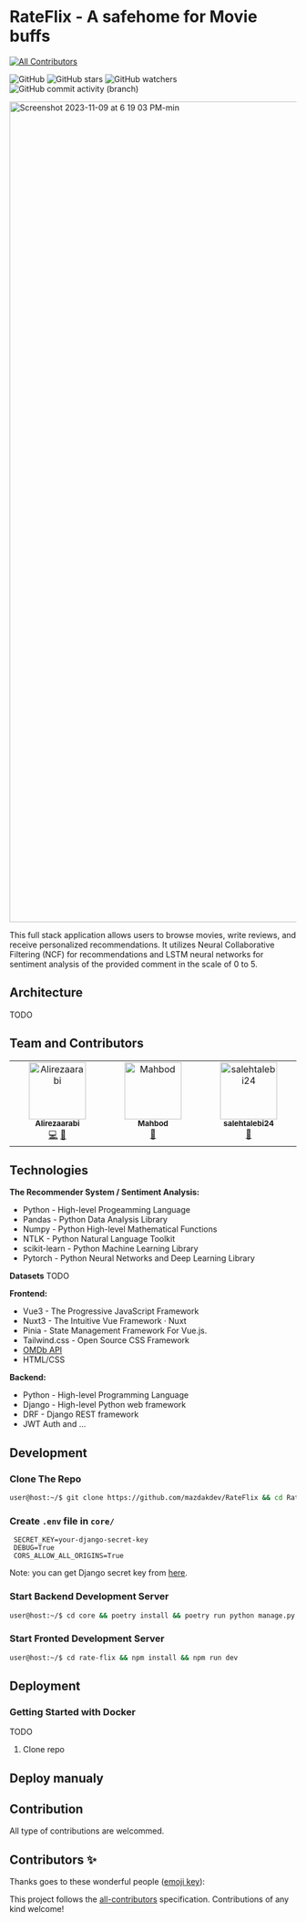 # RateFlix - A safehome for Movie buffs
<!-- ALL-CONTRIBUTORS-BADGE:START - Do not remove or modify this section -->
[![All Contributors](https://img.shields.io/badge/all_contributors-1-orange.svg?style=flat-square)](#contributors-)
<!-- ALL-CONTRIBUTORS-BADGE:END -->
![GitHub](https://img.shields.io/github/license/mazdakdev/RateFlix)
![GitHub stars](https://img.shields.io/github/stars/mazdakdev/RateFlix)
![GitHub watchers](https://img.shields.io/github/watchers/mazdakdev/RateFlix)
![GitHub commit activity (branch)](https://img.shields.io/github/commit-activity/t/mazdakdev/RateFlix)

<img width="1440" alt="Screenshot 2023-11-09 at 6 19 03 PM-min" src="https://github.com/mazdakdev/RateFlix/assets/60855141/7a4bf55a-c5a4-4366-a1b8-aa7dfef50132">

This full stack application allows users to browse movies, write reviews, and receive personalized recommendations. It utilizes Neural Collaborative Filtering (NCF) for recommendations and LSTM neural networks for sentiment analysis of the provided comment in the scale of 0 to 5.

## Architecture
TODO

## Team and Contributors

<!-- ALL-CONTRIBUTORS-LIST:START - Do not remove or modify this section -->
<!-- prettier-ignore-start -->
<!-- markdownlint-disable -->
<table>
  <tbody>
    <tr>
      <td align="center" valign="top" width="14.28%"><a href="http://alirezaarabi.com"><img src="https://avatars.githubusercontent.com/u/45128978?v=4?s=100" width="100px;" alt="Alirezaarabi"/><br /><sub><b>Alirezaarabi</b></sub></a><br /><a href="https://github.com/mazdakdev/RateFlix/commits?author=Alirezaaraby" title="Code">💻</a> <a href="#ideas-Alirezaaraby" title="Ideas, Planning, & Feedback">🤔</a></td>
      <td align="center" valign="top" width="14.28%"><a href="https://github.com/Mah6od"><img src="https://avatars.githubusercontent.com/u/117342306?v=4?s=100" width="100px;" alt="Mahbod"/><br /><sub><b>Mahbod</b></sub></a><br /><a href="#design-Mah6od" title="Design">🎨</a></td>
      <td align="center" valign="top" width="14.28%"><a href="https://github.com/salehtalebi24"><img src="https://avatars.githubusercontent.com/u/139631477?v=4?s=100" width="100px;" alt="salehtalebi24"/><br /><sub><b>salehtalebi24</b></sub></a><br /><a href="#ideas-salehtalebi24" title="Ideas, Planning, & Feedback">🤔</a></td>
    </tr>
  </tbody>
</table>

<!-- markdownlint-restore -->
<!-- prettier-ignore-end -->

<!-- ALL-CONTRIBUTORS-LIST:END -->

## Technologies
**The Recommender System / Sentiment Analysis:**
- Python - High-level Progeamming Language
- Pandas - Python Data Analysis Library
- Numpy  - Python High-level Mathematical Functions
- NTLK   - Python Natural Language Toolkit
- scikit-learn - Python Machine Learning Library
- Pytorch - Python Neural Networks and Deep Learning Library

**Datasets**
TODO

**Frontend:**
- Vue3 - The Progressive JavaScript Framework
- Nuxt3 - The Intuitive Vue Framework · Nuxt
- Pinia - State Management Framework For Vue.js.
- Tailwind.css - Open Source CSS Framework
- [OMDb API](https://www.omdbapi.com/)
- HTML/CSS

**Backend:** 
- Python - High-level Programming Language
- Django -  High-level Python web framework
- DRF - Django REST framework
- JWT Auth and ...

## Development

### Clone The Repo
  ```bash
  user@host:~/$ git clone https://github.com/mazdakdev/RateFlix && cd Rateflix
  ```

### Create `.env` file in `core/`
   ```
    SECRET_KEY=your-django-secret-key
    DEBUG=True
    CORS_ALLOW_ALL_ORIGINS=True
   ```
   
   Note: you can get Django secret key from [here](https://djecrety.ir/).
   
### Start Backend Development Server
   ```bash
   user@host:~/$ cd core && poetry install && poetry run python manage.py runserver
   ```

### Start Fronted Development Server
  ```bash
  user@host:~/$ cd rate-flix && npm install && npm run dev
  ```

## Deployment


  ### Getting Started with Docker
  TODO
  1. Clone repo


## Deploy manualy


## Contribution
All type of contributions are welcommed.

## Contributors ✨

Thanks goes to these wonderful people ([emoji key](https://allcontributors.org/docs/en/emoji-key)):

<!-- ALL-CONTRIBUTORS-LIST:START - Do not remove or modify this section -->
<!-- prettier-ignore-start -->
<!-- markdownlint-disable -->
<!-- markdownlint-restore -->
<!-- prettier-ignore-end -->
<!-- ALL-CONTRIBUTORS-LIST:END -->

This project follows the [all-contributors](https://github.com/all-contributors/all-contributors) specification. Contributions of any kind welcome!